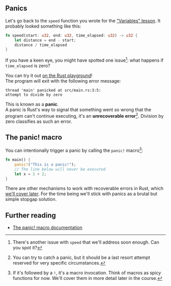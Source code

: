 ## Panics

Let's go back to the `speed` function you wrote for the ["Variables" lesson](../../Variables/Theory/task.md).
It probably looked something like this:

```rust
fn speed(start: u32, end: u32, time_elapsed: u32) -> u32 {
    let distance = end - start;
    distance / time_elapsed
}
```

If you have a keen eye, you might have spotted one issue[^one]: what happens if `time_elapsed` is zero?

You can try it
out [on the Rust playground](https://play.rust-lang.org/?version=stable&mode=debug&edition=2021&gist=36e5ddbe3b3f741dfa9f74c956622bac)!\
The program will exit with the following error message:

```text
thread 'main' panicked at src/main.rs:3:5:
attempt to divide by zero
```

This is known as a **panic**.\
A panic is Rust's way to signal that something went so wrong that
the program can't continue executing, it's an **unrecoverable error**[^catching]. Division by zero classifies as such an
error.

## The panic! macro

You can intentionally trigger a panic by calling the `panic!` macro[^macro]:

```rust
fn main() {
    panic!("This is a panic!");
    // The line below will never be executed
    let x = 1 + 2;
}
```

There are other mechanisms to work with recoverable errors in Rust, which [we'll cover later](../../../Ticket%20v2/Fallibility/Theory/task.md).
For the time being we'll stick with panics as a brutal but simple stopgap solution.

## Further reading

- [The panic! macro documentation](https://doc.rust-lang.org/std/macro.panic.html)

[^one]: There's another issue with `speed` that we'll address soon enough. Can you spot it?

[^catching]: You can try to catch a panic, but it should be a last resort attempt reserved for very specific
circumstances.

[^macro]: If it's followed by a `!`, it's a macro invocation. Think of macros as spicy functions for now. We'll
cover them in more detail later in the course.
